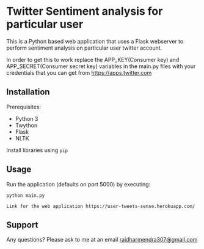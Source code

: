 # Twitter Sentiment analysis for particular user

This is a Python based web application that uses a Flask webserver to perform sentiment analysis on particular user twitter account.

In order to get this to work replace the APP_KEY(Consumer key) and APP_SECRET(Consumer secret key) variables in the main.py files with your credentials that you can get from https://apps.twitter.com

## Installation

Prerequisites:

 - Python 3
 - Twython
 - Flask
 - NLTK

Install libraries using `pip`

## Usage

Run the application (defaults on port 5000) by executing:

    python main.py
    
    Link for the web application https://user-tweets-sense.herokuapp.com/

## Support

Any questions? Please ask to me at an email [rajdharmendra307@gmail.com](mailto:rajdharmendra307@gmail.com)
